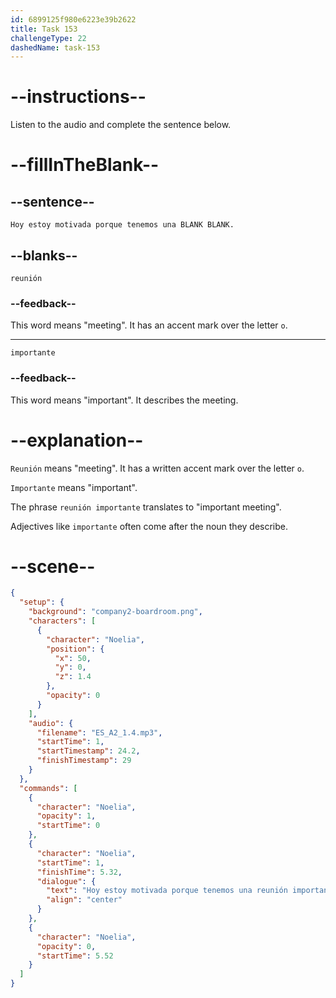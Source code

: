 ```yaml
---
id: 6899125f980e6223e39b2622
title: Task 153
challengeType: 22
dashedName: task-153
---
```


<!-- Noelia: Hoy estoy motivada porque tenemos una reunión importante. -->

# --instructions--

Listen to the audio and complete the sentence below.

# --fillInTheBlank--

## --sentence--

`Hoy estoy motivada porque tenemos una BLANK BLANK.`

## --blanks--

`reunión`

### --feedback--

This word means "meeting". It has an accent mark over the letter `o`.

---

`importante`

### --feedback--

This word means "important". It describes the meeting.

# --explanation--

`Reunión` means "meeting". It has a written accent mark over the letter `o`.

`Importante` means "important".

The phrase `reunión importante` translates to "important meeting".

Adjectives like `importante` often come after the noun they describe.

# --scene--

```json
{
  "setup": {
    "background": "company2-boardroom.png",
    "characters": [
      {
        "character": "Noelia",
        "position": {
          "x": 50,
          "y": 0,
          "z": 1.4
        },
        "opacity": 0
      }
    ],
    "audio": {
      "filename": "ES_A2_1.4.mp3",
      "startTime": 1,
      "startTimestamp": 24.2,
      "finishTimestamp": 29
    }
  },
  "commands": [
    {
      "character": "Noelia",
      "opacity": 1,
      "startTime": 0
    },
    {
      "character": "Noelia",
      "startTime": 1,
      "finishTime": 5.32,
      "dialogue": {
        "text": "Hoy estoy motivada porque tenemos una reunión importante.",
        "align": "center"
      }
    },
    {
      "character": "Noelia",
      "opacity": 0,
      "startTime": 5.52
    }
  ]
}
```
